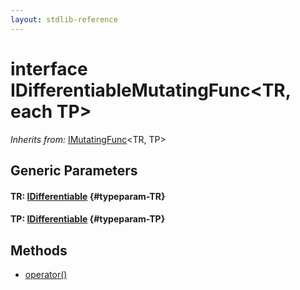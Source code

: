 ```yaml
---
layout: stdlib-reference
---
```


# interface IDifferentiableMutatingFunc\<TR, each TP\>

*Inherits from:* [IMutatingFunc](/stdlib-reference/interfaces/IMutatingFunc/index)\<TR, TP\>

## Generic Parameters

#### TR: [IDifferentiable](/stdlib-reference/interfaces/IDifferentiable/index) {#typeparam-TR}
#### TP: [IDifferentiable](/stdlib-reference/interfaces/IDifferentiable/index) {#typeparam-TP}

## Methods

* [operator\(\)](/stdlib-reference/interfaces/IDifferentiableMutatingFunc/operatorx28x29)

